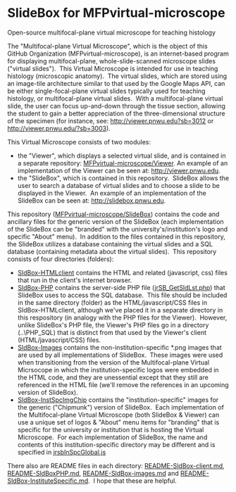 # SlideBox for MFPvirtual-microscope

Open-source multifocal-plane virtual microscope for teaching histology

The "Multifocal-plane Virtual Microscope", which is the object of this GitHub Organization (MFPvirtual-microscope), is an internet-based program for displaying multifocal-plane, whole-slide-scanned microscope slides ("virtual slides").&nbsp; This Virtual Microscope is intended for use in teaching histology (microscopic anatomy).&nbsp; The virtual slides, which are stored using an image-tile architecture similar to that used by the Google Maps API, can be either single-focal-plane virtual slides typically used for teaching histology, or multifocal-plane virtual slides.&nbsp; With a multifocal-plane virtual slide, the user can focus up-and-down through the tissue section, allowing the student to gain a better appreciation of the three-dimensional structure of the specimen (for instance, see: http://viewer.pnwu.edu?sb=3012 or http://viewer.pnwu.edu/?sb=3003).

This Virtual Microscope consists of two modules:

* the "Viewer", which displays a selected virtual slide, and is contained in a separate repository:  [MFPvirtual-microscope/Viewer](https://github.com/MFPvirtual-microscope/Viewer).  An example of an implementation of the Viewer can be seen at: http://viewer.pnwu.edu.
* the "SlideBox", which is contained in this repository.&nbsp; SlideBox allows the user to search a database of virtual slides and to choose a slide to be displayed in the Viewer.&nbsp; An example of an implementation of the SlideBox can be seen at: http://slidebox.pnwu.edu.

This repository ([MFPvirtual-microscope/SlideBox](https://github.com/MFPvirtual-microscope/SlideBox)) contains the code and ancillary files for the generic version of the SlideBox (each implementation of the SlideBox can be "branded" with the university's/institution's logo and specific "About" menu).&nbsp; In addition to the files contained in this repository, the SlideBox utilizes a database containing the virtual slides and a SQL database (containing metadata about the virtual slides).&nbsp; This repository consists of four directories (folders):

* [SldBox-HTMLclient](https://github.com/MFPvirtual-microscope/SlideBox/tree/main/SldBox-HTMLclient) contains the HTML and related (javascript, css) files that run in the client's internet browser.
* [SldBox-PHP](https://github.com/MFPvirtual-microscope/SlideBox/tree/main/SldBox-PHP) contains the server-side PHP file ([jrSB_GetSldLst.php](https://github.com/MFPvirtual-microscope/SlideBox/blob/main/SldBox-PHP/jrSB_GetSldLst.php)) that SlideBox uses to access the SQL database.&nbsp; This file should be included in the same directory (folder) as the HTML/javascript/CSS files in SldBox-HTMLclient, although we've placed it in a separate directory in this respository (in analogy with the PHP files for the Viewer).&nbsp; However, unlike SlideBox's PHP file, the Viewer's PHP files go in a directory (..\\PHP_SQL) that is distinct from that used by the Viewer's client (HTML/javascript/CSS) files.
* [SldBox-Images](https://github.com/MFPvirtual-microscope/SlideBox/tree/main/SldBox-Images) contains the non-institution-specific \*.png images that are used by all implementations of SlideBox.&nbsp; These images were used when transitioning from the version of the Multifocal-plane Virtual Micrsocope in which the institution-specific logos were embedded in the HTML code, and they are unessential except that they still are referenced in the HTML file (we'll remove the references in an upcoming version of SlideBox).
* [SldBox-InstSpcImgChip](https://github.com/MFPvirtual-microscope/SlideBox/tree/main/SldBox-InstSpcImgChip) contains the "institution-specific" images for the generic ("Chipmunk") version of SlideBox.&nbsp; Each implementation of the Multifocal-plane Virtual Microscope (both SlideBox & Viewer) can use a unique set of logos & "About" menu items for "branding" that is specific for the university or institution that is hosting the Virtual Microscope.&nbsp; For each implementation of SlideBox, the name and contents of this institution-specific directory may be different and is specified in [jrsbInSpcGlobal.js](https://github.com/MFPvirtual-microscope/SlideBox/blob/main/SldBox-HTMLclient/jrsbInSpcGlobal.js)

There also are README files in each directory: [README-SldBox-client.md](https://github.com/MFPvirtual-microscope/SlideBox/blob/main/SldBox-HTMLclient/README-SldBox-client.md), [README-SldBoxPHP.md](https://github.com/MFPvirtual-microscope/SlideBox/blob/main/SldBox-PHP/README-SldBoxPHP.md), [README-SldBox-images.md](https://github.com/MFPvirtual-microscope/SlideBox/blob/main/SldBox-Images/README-SldBox-images.md) and [README-SldBox-InstituteSpecific.md](https://github.com/MFPvirtual-microscope/SlideBox/blob/main/SldBox-InstSpcImgChip/README-SldBox-InstituteSpecific.md).&nbsp; I hope that these are helpful.

